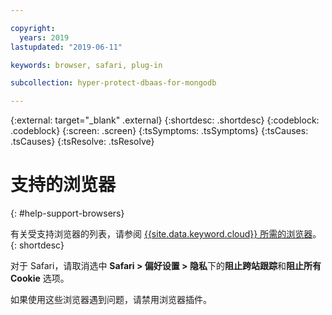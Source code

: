 ```yaml
---

copyright:
  years: 2019
lastupdated: "2019-06-11"

keywords: browser, safari, plug-in

subcollection: hyper-protect-dbaas-for-mongodb

---
```

{:external: target="_blank" .external}
{:shortdesc: .shortdesc}
{:codeblock: .codeblock}
{:screen: .screen}
{:tsSymptoms: .tsSymptoms}
{:tsCauses: .tsCauses}
{:tsResolve: .tsResolve}


# 支持的浏览器
{: #help-support-browsers}

有关受支持浏览器的列表，请参阅 [{{site.data.keyword.cloud}} 所需的浏览器](/docs/overview?topic=overview-prereqs-platform#browsers-platform)。
{: shortdesc}

对于 Safari，请取消选中 **Safari > 偏好设置 > 隐私**下的**阻止跨站跟踪**和**阻止所有 Cookie** 选项。

如果使用这些浏览器遇到问题，请禁用浏览器插件。
